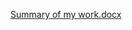 [Summary of my work.docx](https://github.com/user-attachments/files/20902824/Summary.of.my.work.docx)
